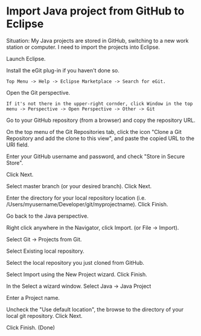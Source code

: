 # Import Java project from GitHub to Eclipse

Situation: My Java projects are stored in GitHub, switching to a new work station or computer. I need to import the projects into Eclipse.

Launch Eclipse.

Install the eGit plug-in if you haven't done so.

	Top Menu -> Help -> Eclipse Marketplace -> Search for eGit.

Open the Git perspective.

	If it's not there in the upper-right cornder, click Window in the top menu -> Perspective -> Open Perspective -> Other -> Git

Go to your GitHub repository (from a browser) and copy the repository URL.

On the top menu of the Git Repositories tab, click the icon "Clone a Git Repository and add the clone to this view", and paste the copied URL to the URI field.

Enter your GitHub username and password, and check "Store in Secure Store".

Click Next.

Select master branch (or your desired branch). Click Next.

Enter the directory for your local repository location (i.e. /Users/myusername/Developer/git/myprojectname). Click Finish.

Go back to the Java perspective.

Right click anywhere in the Navigator, click Import. (or File -> Import).

Select Git -> Projects from Git.

Select Existing local repository.

Select the local repository you just cloned from GitHub.

Select Import using the New Project wizard. Click Finish.

In the Select a wizard window. Select Java -> Java Project

Enter a Project name.

Uncheck the "Use default location", the browse to the directory of your local git repository. Click Next.

Click Finish. (Done)


